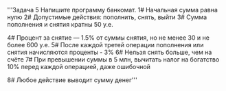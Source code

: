 '''Задача 5
Напишите программу банкомат.
1#      Начальная сумма равна нулю
2#      Допустимые действия: пополнить, снять, выйти
3#      Сумма пополнения и снятия кратны 50 у.е.

4#      Процент за снятие — 1.5% от суммы снятия, но не менее 30 и не более 600 у.е.
5#      После каждой третей операции пополнения или снятия начисляются проценты - 3%
6#      Нельзя снять больше, чем на счёте
7#      При превышении суммы в 5 млн, вычитать налог на богатство 10% перед каждой
операцией, даже ошибочной

8#      Любое действие выводит сумму денег'''